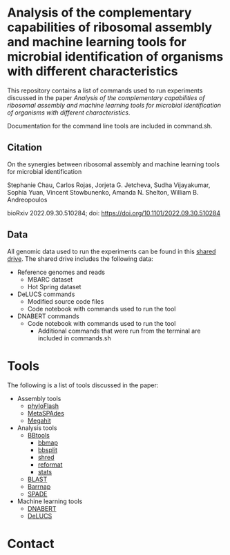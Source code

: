 # Analysis of the complementary capabilities of ribosomal assembly and machine learning tools for microbial identification of organisms with different characteristics

This repository contains a list of commands used to run experiments discussed in the paper *Analysis of the complementary capabilities of ribosomal assembly and machine learning tools for microbial identification of organisms with different characteristics*. 

Documentation for the command line tools are included in command.sh.



## Citation

On the synergies between ribosomal assembly and machine learning tools for microbial identification

Stephanie Chau, Carlos Rojas, Jorjeta G. Jetcheva, Sudha Vijayakumar, Sophia Yuan, Vincent Stowbunenko, Amanda N. Shelton, William B. Andreopoulos

bioRxiv 2022.09.30.510284; doi: https://doi.org/10.1101/2022.09.30.510284



## Data

All genomic data used to run the experiments can be found in this [shared drive](https://drive.google.com/drive/u/0/folders/0AHXdXJo2tlYhUk9PVA). The shared drive includes the following data:

* Reference genomes and reads 
  * MBARC dataset
  * Hot Spring dataset
* DeLUCS commands
  * Modified source code files
  * Code notebook with commands used to run the tool
* DNABERT commands
  * Code notebook with commands used to run the tool
    * Additional commands that were run from the terminal are included in commands.sh



# Tools

The following is a list of tools discussed in the paper:

* Assembly tools
  * [phyloFlash](https://github.com/HRGV/phyloFlash)
  * [MetaSPAdes](https://github.com/ablab/spades)
  * [Megahit](https://github.com/voutcn/megahit)
* Analysis tools
  * [BBtools](https://jgi.doe.gov/data-and-tools/software-tools/bbtools/)
    * [bbmap](https://jgi.doe.gov/data-and-tools/software-tools/bbtools/bb-tools-user-guide/bbmap-guide/)
    * [bbsplit](https://jgi.doe.gov/data-and-tools/software-tools/bbtools/bb-tools-user-guide/bbmap-guide/)
    * [shred](https://jgi.doe.gov/data-and-tools/software-tools/bbtools/bb-tools-user-guide/bbmask-guide/)
    * [reformat](https://jgi.doe.gov/data-and-tools/software-tools/bbtools/bb-tools-user-guide/reformat-guide/)
    * [stats](https://jgi.doe.gov/data-and-tools/software-tools/bbtools/bb-tools-user-guide/statistics-guide/)
  * [BLAST](https://blast.ncbi.nlm.nih.gov/Blast.cgi)
  * [Barrnap](https://github.com/tseemann/barrnap)
  * [SPADE](https://github.com/yachielab/SPADE)
* Machine learning tools
  * [DNABERT](https://github.com/jerryji1993/DNABERT)
  * [DeLUCS](https://github.com/millanp95/DeLUCS/tree/master/src)



# Contact

